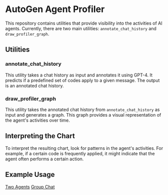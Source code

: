 # AutoGen Agent Profiler

This repository contains utilities that provide visibility into the activities of AI agents. Currently, there are two main utilities: `annotate_chat_history` and `draw_profiler_graph`.

## Utilities

### annotate_chat_history

This utility takes a chat history as input and annotates it using GPT-4. It predicts if a predefined set of codes apply to a given message. The output is an annotated chat history.

### draw_profiler_graph

This utility takes the annotated chat history from `annotate_chat_history` as input and generates a graph. This graph provides a visual representation of the agent's activities over time.

## Interpreting the Chart

To interpret the resulting chart, look for patterns in the agent's activities. For example, if a certain code is frequently applied, it might indicate that the agent often performs a certain action.



## Example Usage

[Two Agents](../../../../notebook/agentchat_profiler.ipynb)
[Group Chat](../../../../notebook/agentchat_profiler_groupchat.ipynb)
